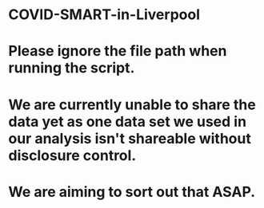 # COVID-SMART-in-Liverpool
# Please ignore the file path when running the script.
# We are currently unable to share the data yet as one data set we used in our analysis isn't shareable without disclosure control.
# We are aiming to sort out that ASAP.
